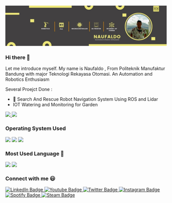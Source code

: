 ![a header](https://github.com/Naufaldo/Naufaldo/blob/5693990fe394ede2dd500813f7471ea06b2799cb/img/Header.jpeg)

### Hi there 👋

Let me introduce myself. My name is  Naufaldo , From Politeknik Manufaktur Bandung with major Teknologi Rekayasa Otomasi.
An Automation and Robotics Enthusiasm





Several Proejct Done :
- 🔭 Search And Rescue Robot Navigation System Using ROS and Lidar
- IOT Watering and Monitoring for Garden

<p align="left">
<a href="https://github.com/Naufaldo">
  <img height="180em" src="https://github-readme-stats-eight-theta.vercel.app/api?username=Naufaldo&show_icons=true&theme=algolia&include_all_commits=true&count_private=true"/>
  <img height="180em" src="https://github-readme-stats-eight-theta.vercel.app/api/top-langs/?username=Naufaldo&layout=compact&langs_count=8&theme=algolia"/>
</a>
</p>

### Operating System Used 
<div id="OS">
  <a> <img src = "https://img.shields.io/badge/Windows-0078D6?style=for-the-badge&logo=windows&logoColor=white" /></a>
  <a> <img src = "https://img.shields.io/badge/Ubuntu-E95420?style=for-the-badge&logo=ubuntu&logoColor=white" /></a>
  <a> <img src = "https://img.shields.io/badge/Kali_Linux-557C94?style=for-the-badge&logo=kali-linux&logoColor=white" /></a>
 </div>
 
### Most Used Language 👀
<div id="skills">
  <a> <img src = "https://img.shields.io/badge/Python-3776AB?style=for-the-badge&logo=python&logoColor=white" /></a>
  <a> <img src = "https://img.shields.io/badge/C%2B%2B-00599C?style=for-the-badge&logo=c%2B%2B&logoColor=white" /></a>
 </div>

### Connect with me :smiley:

<div id="badges">
  <a href="https://www.linkedin.com/in/naufaldo-do-80b39b1a5/?locale=en_US">
    <img src="https://img.shields.io/badge/LinkedIn-blue?style=for-the-badge&logo=linkedin&logoColor=white" alt="LinkedIn Badge"/>
  </a>
  <a href="https://www.youtube.com/channel/UCfcdchzhztPIqN_TO-n6XPQ">
    <img src="https://img.shields.io/badge/YouTube-red?style=for-the-badge&logo=youtube&logoColor=white" alt="Youtube Badge"/>
  </a>
  <a href="https://twitter.com/nau136">
    <img src="https://img.shields.io/badge/Twitter-blue?style=for-the-badge&logo=twitter&logoColor=white" alt="Twitter Badge"/>
  </a>
  <a href = "https://www.instagram.com/nau136/">
    <img src = "https://img.shields.io/badge/Instagram-E4405F?style=for-the-badge&logo=instagram&logoColor=white" alt="Instagram Badge"/>
  </a>
  <a href = "https://open.spotify.com/user/zbhray13tjyz0sr9uwatsk8m9?si=eb5c028dddbb4e28">
    <img src = "https://img.shields.io/badge/Spotify-1ED760?&style=for-the-badge&logo=spotify&logoColor=white" alt="Spotify Badge"/>
  </a>
   <a href = "https://steamcommunity.com/id/kirigashi/">
    <img src = "https://img.shields.io/badge/Steam-000000?style=for-the-badge&logo=steam&logoColor=white" alt="Steam Badge"/>
  </a>
</div>
